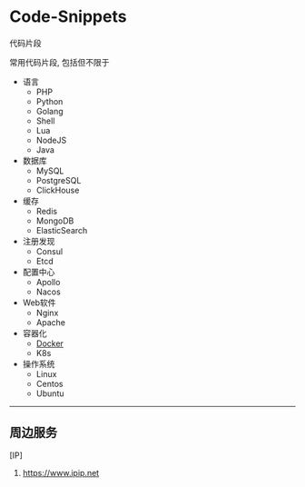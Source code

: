 # Code-Snippets
代码片段

常用代码片段, 包括但不限于

+ 语言
  - PHP 
  - Python
  - Golang
  - Shell
  - Lua
  - NodeJS
  - Java
+ 数据库
  - MySQL
  - PostgreSQL
  - ClickHouse
+ 缓存
  - Redis
  - MongoDB
  - ElasticSearch
+ 注册发现
  - Consul
  - Etcd
+ 配置中心
  - Apollo
  - Nacos
+ Web软件
  - Nginx
  - Apache
+ 容器化
  - [Docker](docker/Docker.md)
  - K8s
+ 操作系统
  - Linux
  - Centos
  - Ubuntu





---


## 周边服务
[IP]
1. https://www.ipip.net














